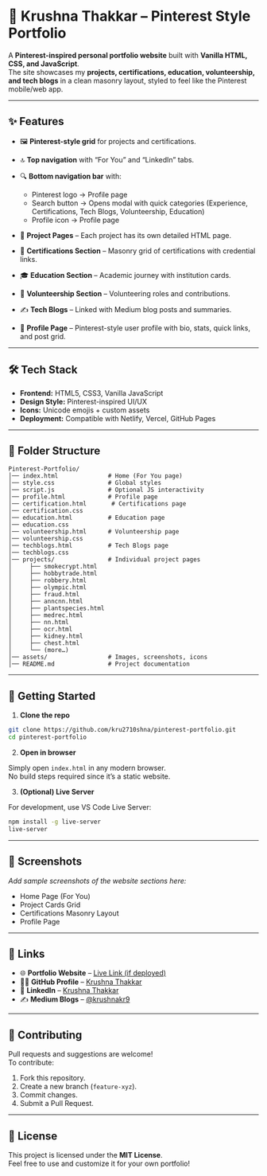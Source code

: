 # 📌 Krushna Thakkar – Pinterest Style Portfolio

A **Pinterest-inspired personal portfolio website** built with **Vanilla HTML, CSS, and JavaScript**.  
The site showcases my **projects, certifications, education, volunteership, and tech blogs** in a clean masonry layout, styled to feel like the Pinterest mobile/web app.

---

## ✨ Features

- 🖼️ **Pinterest-style grid** for projects and certifications.  
- 🔝 **Top navigation** with “For You” and “LinkedIn” tabs.  
- 🔍 **Bottom navigation bar** with:  
  - Pinterest logo → Profile page  
  - Search button → Opens modal with quick categories (Experience, Certifications, Tech Blogs, Volunteership, Education)  
  - Profile icon → Profile page  

- 📂 **Project Pages** – Each project has its own detailed HTML page.  
- 📜 **Certifications Section** – Masonry grid of certifications with credential links.  
- 🎓 **Education Section** – Academic journey with institution cards.  
- 🤝 **Volunteership Section** – Volunteering roles and contributions.  
- ✍️ **Tech Blogs** – Linked with Medium blog posts and summaries.  
- 👤 **Profile Page** – Pinterest-style user profile with bio, stats, quick links, and post grid.  

---

## 🛠️ Tech Stack

- **Frontend:** HTML5, CSS3, Vanilla JavaScript  
- **Design Style:** Pinterest-inspired UI/UX  
- **Icons:** Unicode emojis + custom assets  
- **Deployment:** Compatible with Netlify, Vercel, GitHub Pages  

---

## 📂 Folder Structure

```
Pinterest-Portfolio/
│── index.html              # Home (For You page)
│── style.css               # Global styles
│── script.js               # Optional JS interactivity
│── profile.html            # Profile page
│── certification.html       # Certifications page
│── certification.css
│── education.html          # Education page
│── education.css
│── volunteership.html      # Volunteership page
│── volunteership.css
│── techblogs.html          # Tech Blogs page
│── techblogs.css
│── projects/               # Individual project pages
│     ├── smokecrypt.html
│     ├── hobbytrade.html
│     ├── robbery.html
│     ├── olympic.html
│     ├── fraud.html
│     ├── anncnn.html
│     ├── plantspecies.html
│     ├── medrec.html
│     ├── nn.html
│     ├── ocr.html
│     ├── kidney.html
│     ├── chest.html
│     └── (more…)
│── assets/                 # Images, screenshots, icons
│── README.md               # Project documentation
```

---

## 🚀 Getting Started

1. **Clone the repo**

```bash
git clone https://github.com/kru2710shna/pinterest-portfolio.git
cd pinterest-portfolio
```

2. **Open in browser**

Simply open `index.html` in any modern browser.  
No build steps required since it’s a static website.

3. **(Optional) Live Server**

For development, use VS Code Live Server:

```bash
npm install -g live-server
live-server
```

---

## 📸 Screenshots

_Add sample screenshots of the website sections here:_  
- Home Page (For You)  
- Project Cards Grid  
- Certifications Masonry Layout  
- Profile Page  

---

## 🔗 Links

- 🌐 **Portfolio Website** – [Live Link (if deployed)](https://your-deployment-link)  
- 🧑‍💻 **GitHub Profile** – [Krushna Thakkar](https://github.com/kru2710shna)  
- 💼 **LinkedIn** – [Krushna Thakkar](https://www.linkedin.com/in/krushnathakkar/)  
- ✍️ **Medium Blogs** – [@krushnakr9](https://medium.com/@krushnakr9)  

---

## 🤝 Contributing

Pull requests and suggestions are welcome!  
To contribute:  
1. Fork this repository.  
2. Create a new branch (`feature-xyz`).  
3. Commit changes.  
4. Submit a Pull Request.  

---

## 📜 License

This project is licensed under the **MIT License**.  
Feel free to use and customize it for your own portfolio!
